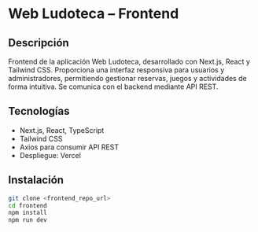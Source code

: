 # Web Ludoteca – Frontend

## Descripción
Frontend de la aplicación Web Ludoteca, desarrollado con Next.js, React y Tailwind CSS. Proporciona una interfaz responsiva para usuarios y administradores, permitiendo gestionar reservas, juegos y actividades de forma intuitiva. Se comunica con el backend mediante API REST.

## Tecnologías
- Next.js, React, TypeScript  
- Tailwind CSS  
- Axios para consumir API REST  
- Despliegue: Vercel

## Instalación
```bash
git clone <frontend_repo_url>
cd frontend
npm install
npm run dev
